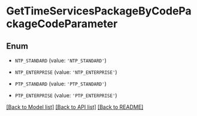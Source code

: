 # GetTimeServicesPackageByCodePackageCodeParameter


## Enum

* `NTP_STANDARD` (value: `'NTP_STANDARD'`)

* `NTP_ENTERPRISE` (value: `'NTP_ENTERPRISE'`)

* `PTP_STANDARD` (value: `'PTP_STANDARD'`)

* `PTP_ENTERPRISE` (value: `'PTP_ENTERPRISE'`)

[[Back to Model list]](../README.md#documentation-for-models) [[Back to API list]](../README.md#documentation-for-api-endpoints) [[Back to README]](../README.md)



